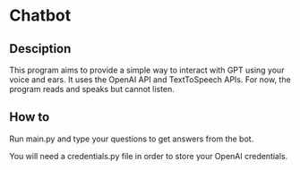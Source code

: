 # Chatbot

## Desciption

This program aims to provide a simple way to interact with GPT using your voice and ears. It uses the OpenAI API and TextToSpeech APIs. For now, the program reads and speaks but cannot listen.

## How to

Run main.py and type your questions to get answers from the bot. 


You will need a credentials.py file in order to store your OpenAI credentials.